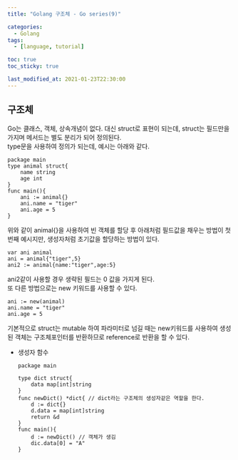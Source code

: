 ```yaml
---
title: "Golang 구조체 - Go series(9)"

categories:
  - Golang
tags:
  - [language, tutorial]

toc: true
toc_sticky: true

last_modified_at: 2021-01-23T22:30:00
---
```


## 구조체

Go는 클래스, 객체, 상속개념이 없다. 대신 struct로 표현이 되는데, struct는 필드만을 가지며 메서드는 별도 분리가 되어 정의된다.  
type문을 사용하여 정의가 되는데, 예시는 아래와 같다.

```golang
package main
type animal struct{
    name string
    age int
}
func main(){
    ani := animal{}
    ani.name = "tiger"
    ani.age = 5
}
```

위와 같이 animal{}을 사용하여 빈 객체를 할당 후 아래처럼 필드값을 채우는 방법이 첫 번째 예시지만, 생성자처럼 초기값을 할당하는 방법이 있다.

```golang
var ani animal
ani = animal{"tiger",5}
ani2 := animal{name:"tiger",age:5}
```

ani2같이 사용할 경우 생략된 필드는 0 값을 가지게 된다.  
또 다른 방법으로는 new 키워드를 사용할 수 있다.

```golang
ani := new(animal)
ani.name = "tiger"
ani.age = 5
```

기본적으로 struct는 mutable 하여 파라미터로 넘길 때는 new키워드를 사용하여 생성된 객체는 구조체포인터를 반환하므로 reference로 반환을 할 수 있다.

- 생성자 함수

  ```golang
  package main

  type dict struct{
      data map[int]string
  }
  func newDict() *dict{ // dict라는 구조체의 생성자같은 역할을 한다.
      d := dict{}
      d.data = map[int]string
      return &d
  }
  func main(){
      d := newDict() // 객체가 생김
      dic.data[0] = "A"
  }
  ```

